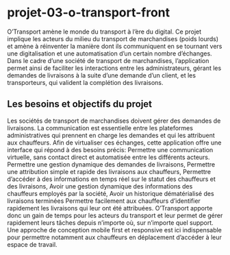 # projet-03-o-transport-front

O’Transport amène le monde du transport à l’ère du digital. 
Ce projet implique les acteurs du milieu du transport de marchandises (poids lourds) et amène à réinventer la manière dont ils communiquent en se tournant vers une digitalisation et une automatisation d’un certain nombre d’échanges.  
Dans le cadre d’une société de transport de marchandises, l’application permet ainsi de faciliter les interactions entre les administrateurs, gérant les demandes de livraisons à la suite d’une demande d’un client, et les transporteurs, qui valident la complétion des livraisons. 


## Les besoins et objectifs du projet

Les sociétés de transport de marchandises doivent gérer des demandes de livraisons. 
La communication est essentielle entre les plateformes administratives qui prennent en charge les demandes et qui les attribuent aux chauffeurs.
Afin de virtualiser ces échanges, cette application offre une interface qui répond à des besoins précis: 
Permettre une communication virtuelle, sans contact direct et automatisée entre les différents acteurs. 
Permettre une gestion dynamique des demandes de livraisons,
Permettre une attribution simple et rapide des livraisons aux chauffeurs, 
Permettre d’accéder à des informations en temps réel sur le statut des chauffeurs et des livraisons,
Avoir une gestion dynamique des informations des chauffeurs employés par la société, 
Avoir un historique dématérialisé des livraisons terminées
Permettre facilement aux chauffeurs d’identifier rapidement les livraisons qui leur ont été attribuées.
O’Transport apporte donc un gain de temps pour les acteurs du transport et leur permet de gérer rapidement leurs tâches depuis n’importe où, sur n’importe quel support. Une approche de conception mobile first et responsive est ici indispensable pour permettre notamment aux chauffeurs en déplacement d’accéder à leur espace de travail. 

